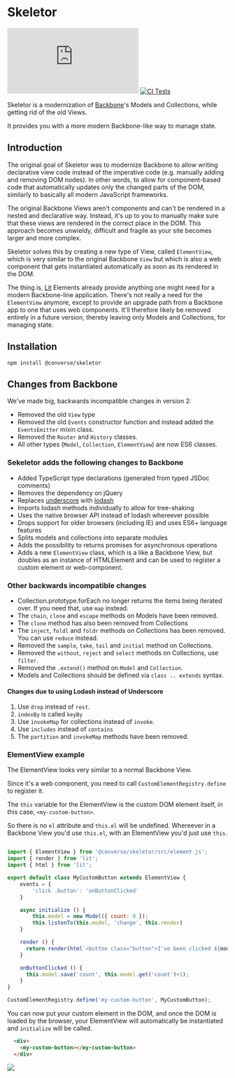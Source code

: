 # Skeletor

[![XMPP Chat](https://conference.conversejs.org/muc_badge/discuss@conference.conversejs.org)](https://inverse.chat/#converse/room?jid=discuss@conference.conversejs.org)
[![CI Tests](https://github.com/conversejs/skeletor/actions/workflows/karma-tests.yml/badge.svg)](https://github.com/conversejs/skeletor/actions/workflows/karma-tests.yml)

Skeletor is a modernization of [Backbone](http://backbonejs.org)'s Models and Collections,
while getting rid of the old Views.

It provides you with a more modern Backbone-like way to manage state.

## Introduction

The original goal of Skeletor was to modernize Backbone to allow writing
declarative view code instead of the imperative code (e.g. manually adding and
removing DOM nodes). In other words, to allow for component-based code that
automatically updates only the changed parts of the DOM, similarly to basically
all modern JavaScript frameworks.

The original Backbone Views aren't components and can't be rendered in a nested and
declarative way. Instead, it's up to you to manually make sure that these views
are rendered in the correct place in the DOM. This approach becomes unwieldy,
difficult and fragile as your site becomes larger and more complex.

Skeletor solves this by creating a new type of View, called `ElementView`,
which is very similar to the original Backbone `View` but which is also a web
component that gets instantiated automatically as soon as its rendered in the
DOM.

The thing is, [Lit](https://lit.dev) Elements already provide anything one
might need for a modern Backbone-line application. There's not really a need
for the `ElementView` anymore, except to provide an upgrade path from a
Backbone app to one that uses web components. It'll therefore likely be removed
entirely in a future version, thereby leaving only Models and Collections, for
managing state.

## Installation

```
npm install @converse/skeletor
```

## Changes from Backbone

We've made big, backwards incompatible changes in version 2:

- Removed the old `View` type
- Removed the old `Events` constructor function and instead added the `EventsEmitter` mixin class.
- Removed the `Router` and `History` classes.
- All other types (`Model`, `Collection`, `ElementView`) are now ES6 classes.

### Sekeletor adds the following changes to Backbone

* Added TypeScript type declarations (generated from typed JSDoc comments)
* Removes the dependency on jQuery
* Replaces [underscore](http://underscorejs.org) with [lodash](https://lodash.com)
* Imports lodash methods individually to allow for tree-shaking
* Uses the native browser API instead of lodash whereever possible
* Drops support for older browsers (including IE) and uses ES6+ language features
* Splits models and collections into separate modules
* Adds the possibility to returns promises for asynchronous operations
* Adds a new `ElementView` class, which is a like a Backbone View, but doubles
  as an instance of HTMLElement and can be used to register a custom element or
  web-component.

### Other backwards incompatible changes

* Collection.prototype.forEach no longer returns the items being iterated over.
  If you need that, use `map` instead.
* The `chain`, `clone` and `escape` methods on Models have been removed.
* The `clone` method has also been removed from Collections
* The `inject`, `foldl` and `foldr` methods on Collections has been removed. You can use `reduce` instead.
* Removed the `sample`, `take`, `tail` and `initial` method on Collections.
* Removed the `without`, `reject` and `select` methods on Collections, use `filter`.
* Removed the `.extend()` method on `Model` and `Collection`.
* Models and Collections should be defined via `class .. extends` syntax.

#### Changes due to using Lodash instead of Underscore

1. Use `drop` instead of `rest`.
2. `indexBy` is called `keyBy`
3. Use `invokeMap` for collections instead of `invoke`.
4. Use `includes` instead of `contains`
5. The `partition` and `invokeMap` methods have been removed.

### ElementView example

The ElementView looks very similar to a normal Backbone View.

Since it's a web component, you need to call `CustomElementRegistry.define` to
register it.

The `this` variable for the ElementView is the custom DOM element itself,
in this case, `<my-custom-button>`.

So there is no `el` attribute and `this.el` will be undefined. Whereever in a
Backbone View you'd use `this.el`, with an ElementView you'd just use `this`.


```javascript

import { ElementView } from '@converse/skeletor/src/element.js';
import { render } from 'lit';
import { html } from 'lit';

export default class MyCustomButton extends ElementView {
    events = {
        'click .button': 'onButtonClicked'
    }

    async initialize () {
        this.model = new Model({ count: 0 });
        this.listenTo(this.model, 'change', this.render)
    }

    render () {
      return render(html`<button class="button">I've been clicked ${model.get('count')} times!</button>`, this);
    }

    onButtonClicked () {
      this.model.save('count', this.model.get('count')+1);
    }
}

CustomElementRegistry.define('my-custom-button', MyCustomButton);
```

You can now put your custom element in the DOM, and once the DOM is loaded by
the browser, your ElementView will automatically be instantiated and
`initialize` will be called.


```html
  <div>
    <my-custom-button></my-custom-button>
  </div>
```

![](https://raw.githubusercontent.com/conversejs/skeletor/master/images/skeletor2.jpg)
